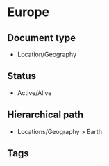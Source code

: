 # Europe

## Document type

 - Location/Geography

## Status

 - Active/Alive

## Hierarchical path

 - Locations/Geography > Earth

## Tags

